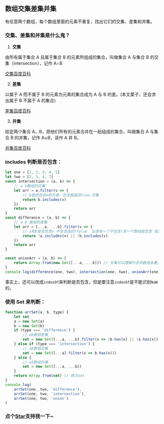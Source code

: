 ## 数组交集差集并集

有任意两个数组，每个数组里面的元素不重复，找出它们的交集、差集和并集。

### 交集、差集和并集是什么鬼？

1. **交集**

由所有属于集合 A 且属于集合 B 的元素所组成的集合，叫做集合 A 与集合 B 的交集（intersection），记作 A∩B

[交集百度百科](https://baike.baidu.com/item/%E4%BA%A4%E9%9B%86/13014743)

2. **差集**

以属于 A 而不属于 B 的元素为元素的集合成为 A 与 B 的差。(本文栗子，还会求出属于 B 不属于 A 的集合)

[差集百度百科](https://baike.baidu.com/item/%E5%B7%AE%E9%9B%86)

3. **并集**

给定两个集合 A，B，把他们所有的元素合并在一起组成的集合，叫做集合 A 与集合 B 的并集，记作 A∪B，读作 A 并 B。

[并集百度百科](https://baike.baidu.com/item/%E5%B9%B6%E9%9B%86)

### includes 判断是否包含：

```js
let one = [1, 2, 3, 4, 5]
let two = [2, 3, 4, 7]
const intersection = (a, b) => {
	// a b数组的交集
	let arr = a.filter(v => {
		// b是否包含a的元素，包含就返回true,交集
		return b.includes(v)
	})
	return arr
}
const difference = (a, b) => {
	// a b 数组的差集
	let arr = [...a, ...b].filter(v => {
		// a和b是否包含v 不包含返回!false  出现有一个不包含(另一个数组就包含 找到差值),就返回true 添加进数组
		return !a.includes(v) || !b.includes(v)
	})
	return arr
}

const unionArr = (a, b) => {
	return Array.from(new Set([...a, ...b])) // 并集可以理解为合并数组去重,直接用set即可
}
console.log(difference(one, two), intersection(one, two), unionArr(one, two))
```

事实上，还可以改成`indexOf`来判断是否包含，但是要注意`indexOf`是不能识别`NaN`的。

### 使用 Set 来判断：

```js
function arrSet(a, b, type) {
	let set
	a = new Set(a)
	b = new Set(b)
	if (type === 'difference') {
		// ab数组差集
		set = new Set([...a, ...b].filter(x => !b.has(x) || !a.has(x)))
	} else if (type === 'intersection') {
		// ab数组交集
		set = new Set([...a].filter(x => b.has(x)))
	} else {
		// ab数组并集
		set = new Set([...a, ...b])
	}
	return Array.from(set) // 转为set
}
console.log(
	arrSet(one, two, 'difference'),
	arrSet(one, two, 'intersection'),
	arrSet(one, two, 'union')
)
```

<!-- 特殊字符串：用于修改/删除markdown的结尾提示语-->

### 点个[Star](https://github.com/OBKoro1/codeBlack)支持我一下~
